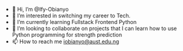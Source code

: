 - 👋 Hi, I’m @Ify-Obianyo
- 👀 I’m interested in switching my career to Tech.
- 🌱 I’m currently learning Fullstack Frontend Python
- 💞️ I’m looking to collaborate on projects that I can learn how to use Python programming for strength prediction 
- 📫 How to reach me iobianyo@aust.edu.ng

<!---
Ify-Obianyo/Ify-Obianyo is a ✨ special ✨ repository because its `README.md` (this file) appears on your GitHub profile.
You can click the Preview link to take a look at your changes.
--->

